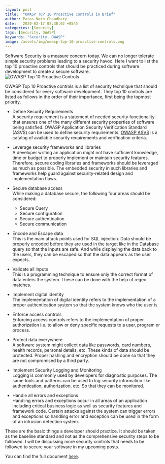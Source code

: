 ```yaml
---
layout: post
title:  "OWASP TOP 10 Proactive Controls in Brief"
author: Paras Nath Chaudhary
date:   2020-02-17 08:30:02 +0545
categories: [Security]
tags: [Security, OWASP]
keywords: "Security, OWASP"
image: /assets/img/owasp-top-10-proactive-controls.png
---
```

Software Security is a measure concern today. We can no longer tolerate simple security problems leading to a security havoc. Here I want to list the top 10 proactive controls that should be practiced during software development to create a secure software.
![OWASP Top 10 Proactive Controls](/blog/assets/img/owasp-top-10-proactive-controls.png)
<!--more-->

OWASP Top 10 Proactive controls is a list of security technique that should be considered for every software development. They top 10 controls are listed as follows in the order of their importance, first being the topmost priority. 

* Define Security Requirements  
 A security requirement is a statement of needed security functionality that ensures one of the many different security properties of software being satisfied. OWASP Application Security Verification Standard (ASVS) can be used to define security requirements. [OWASP ASVS](https://www.owasp.org/index.php/Category:OWASP_Application_Security_Verification_Standard_Project) is a catalog of available security requirements and verification criteria.  
* Leverage security frameworks and libraries  
 A developer writing an application might not have sufficient knowledge, time or budget to properly implement or maintain security features. Therefore, secure coding libraries and frameworks should be leveraged as much as possible. The embedded security in such libraries and frameworks help guard against security-related design and implementation flaws. 
 
* Secure database access  
    While making a database secure, the following four areas should be considered:
    * Secure Query
    * Secure configuration
    * Secure authentication 
    * Secure communication

* Encode and Escape data  
 This is the main attack points used for SQL injection. Data should be properly encoded before they are used in the target like in the Database query so that the inputs are safe. And while displaying the data back to the users, they can be escaped so that the data appears as the user expects.
  
* Validate all inputs  
 This is a programming technique to ensure only the correct format of data enters the system. These can be done with the help of regex matches.
 
* Implement digital identity  
 The implementation of digital identity refers to the implementation of a proper authentication system so that the system knows who the user is.
 
* Enforce access controls  
 Enforcing access controls refers to the implementation of proper authorization i.e. to allow or deny specific requests to a user, program or process.
 
* Protect data everywhere  
 A software system might collect data like passwords, card numbers, health records, personal details, etc. These kinds of data should be protected. Proper hashing and encryption should be done so that they are not compromised by a third party.

* Implement Security Logging and Monitoring  
 Logging is commonly used by developers for diagnostic purposes. The same tools and patterns can be used to log security information like authentication, authorization, etc. So that they can be monitored. 
 
* Handle all errors and exceptions  
 Handling errors and exceptions occur in all areas of an application including critical business logic as well as security features and framework code. Certain attacks against the system can trigger errors and exceptions so handling error and exception can be used in the form of an intrusion detection system.

These are the basic things a developer should practice. It should be taken as the baseline standard and not as the comprehensive security steps to be followed. I will be discussing more security controls that needs to be followed to secure your software in my upcoming posts.

 You can find the full document [here](https://www.owasp.org/images/b/bc/OWASP_Top_10_Proactive_Controls_V3.pdf).